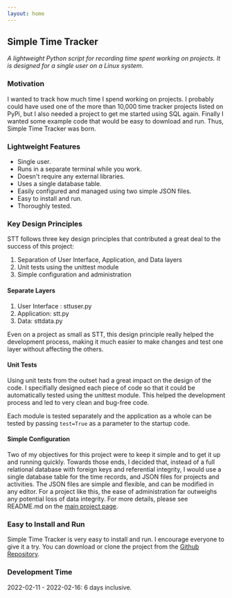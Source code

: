 ```yaml
---
layout: home
---
```

## Simple Time Tracker

*A lightweight Python script for recording time spent working on projects. It is designed for a single user on a Linux system.* 

### Motivation
I wanted to track how much time I spend working on projects. I probably could have used one of the more than 10,000 time tracker projects listed on PyPi, but I also needed a project to get me started using SQL again. Finally I wanted some example code that would be easy to download and run. Thus, Simple Time Tracker was born.

### Lightweight Features
- Single user.
- Runs in a separate terminal while you work.
- Doesn't require any external libraries.
- Uses a single database table.
- Easily configured and managed using two simple JSON files.
- Easy to install and run.
- Thoroughly tested.

### Key Design Principles

STT follows three key design principles that contributed a great deal to the success of this project:
1. Separation of User Interface, Application, and Data layers
2. Unit tests using the unittest module
3. Simple configuration and administration

#### Separate Layers
1. User Interface : sttuser.py
2. Application: stt.py
3. Data: sttdata.py

Even on a project as small as STT, this design principle really helped the development process, making it much easier to make changes and test one layer without affecting the others.

#### Unit Tests
Using unit tests from the outset had a great impact on the design of the code. I specifially designed each piece of code so that it could be automatically tested using the unittest module. This helped the development process and led to very clean and bug-free code.

Each module is tested separately and the application as a whole can be tested by passing `test=True` as a parameter to the startup code.

#### Simple Configuration
Two of my objectives for this project were to keep it simple and to get it up and running quickly. Towards those ends, I decided that, instead of a full relational database with foreign keys and referential integrity, I would use a single database table for the time records, and JSON files for projects and activities. The JSON files are simple and flexible, and can be modified in any editor. For a project like this, the ease of administration far outweighs any potential loss of data integrity. For more details, please see README.md on the [main project page](https://www.github.com/ccardea/stt). 

### Easy to Install and Run
Simple Time Tracker is very easy to install and run. I encourage everyone to give it a try. You can download or clone the project from the [Github Repository](https://www.github.com/ccardea/stt).

### Development Time
2022-02-11 - 2022-02-16: 6 days inclusive.